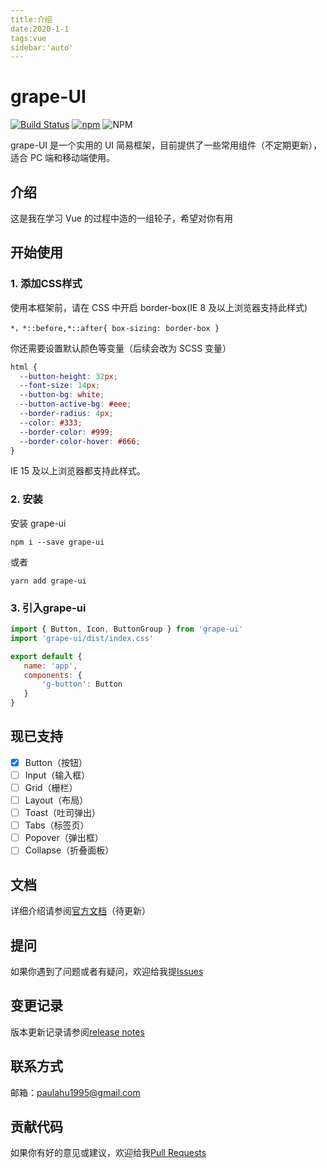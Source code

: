 ```yaml
---
title:介绍
date:2020-1-1
tags:vue
sidebar:'auto'
---
```




# grape-UI
[![Build Status](https://travis-ci.org/Paulahu/grape-UI.svg?branch=master)](https://travis-ci.org/Paulahu/grape-UI)
[![npm](https://img.shields.io/npm/v/grape-ui?style=flat)](https://www.npmjs.com/package/grape-ui-test)
![NPM](https://img.shields.io/npm/l/grape-ui)




 grape-UI 是一个实用的 UI 简易框架，目前提供了一些常用组件（不定期更新），适合 PC 端和移动端使用。


## 介绍
这是我在学习 Vue 的过程中造的一组轮子，希望对你有用
## 开始使用
### 1. 添加CSS样式
使用本框架前，请在 CSS 中开启 border-box(IE 8 及以上浏览器支持此样式)

```
*，*::before,*::after{ box-sizing: border-box }
```

你还需要设置默认颜色等变量（后续会改为  SCSS 变量）
```css
html {
  --button-height: 32px;
  --font-size: 14px;
  --button-bg: white;
  --button-active-bg: #eee;
  --border-radius: 4px;
  --color: #333;
  --border-color: #999;
  --border-color-hover: #666;
}
```
IE 15 及以上浏览器都支持此样式。

### 2. 安装
安装 grape-ui

```
npm i --save grape-ui
```

或者

```
yarn add grape-ui
```

### 3. 引入grape-ui
```javascript
import { Button, Icon, ButtonGroup } from 'grape-ui'
import 'grape-ui/dist/index.css'

export default {
   name: 'app',
   components: {
       'g-button': Button
   }
}
```

## 现已支持

- [x] Button（按钮）
- [ ] Input（输入框）
- [ ] Grid（栅栏）
- [ ] Layout（布局）
- [ ] Toast（吐司弹出）
- [ ] Tabs（标签页）
- [ ] Popover（弹出框）
- [ ] Collapse（折叠面板）

## 文档
详细介绍请参阅[官方文档]()（待更新）
## 提问
如果你遇到了问题或者有疑问，欢迎给我提[Issues](https://github.com/Paulahu/grape-UI/issues)
## 变更记录
版本更新记录请参阅[release notes](https://github.com/Paulahu/grape-UI/releases)
## 联系方式
邮箱：paulahu1995@gmail.com
## 贡献代码
如果你有好的意见或建议，欢迎给我[Pull Requests](https://github.com/Paulahu/grape-UI/pulls)